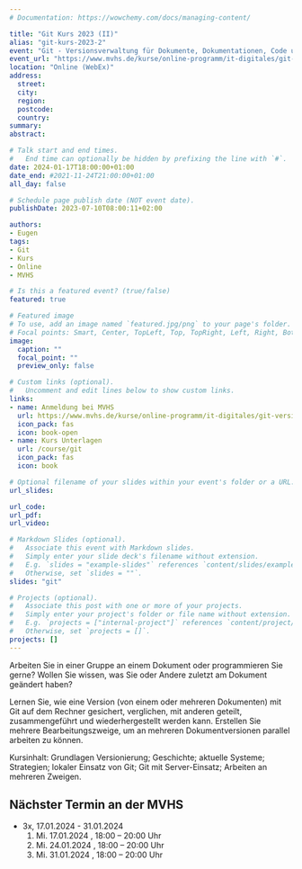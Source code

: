 ```yaml
---
# Documentation: https://wowchemy.com/docs/managing-content/

title: "Git Kurs 2023 (II)"
alias: "git-kurs-2023-2"
event: "Git - Versionsverwaltung für Dokumente, Dokumentationen, Code und mehr"
event_url: "https://www.mvhs.de/kurse/online-programm/it-digitales/git-versionsverwaltung-fuer-dokumente-dokumentationen-code-und-mehr/online-kurs-460-C-R486650"
location: "Online (WebEx)"
address:
  street:
  city:
  region:
  postcode:
  country:
summary:
abstract:

# Talk start and end times.
#   End time can optionally be hidden by prefixing the line with `#`.
date: 2024-01-17T18:00:00+01:00
date_end: #2021-11-24T21:00:00+01:00
all_day: false

# Schedule page publish date (NOT event date).
publishDate: 2023-07-10T08:00:11+02:00

authors:
- Eugen
tags:
- Git
- Kurs
- Online
- MVHS

# Is this a featured event? (true/false)
featured: true

# Featured image
# To use, add an image named `featured.jpg/png` to your page's folder. 
# Focal points: Smart, Center, TopLeft, Top, TopRight, Left, Right, BottomLeft, Bottom, BottomRight.
image:
  caption: ""
  focal_point: ""
  preview_only: false

# Custom links (optional).
#   Uncomment and edit lines below to show custom links.
links:
- name: Anmeldung bei MVHS
  url: https://www.mvhs.de/kurse/online-programm/it-digitales/git-versionsverwaltung-fuer-dokumente-dokumentationen-code-und-mehr/online-kurs-460-C-R486650
  icon_pack: fas
  icon: book-open
- name: Kurs Unterlagen
  url: /course/git
  icon_pack: fas
  icon: book

# Optional filename of your slides within your event's folder or a URL.
url_slides:

url_code:
url_pdf:
url_video:

# Markdown Slides (optional).
#   Associate this event with Markdown slides.
#   Simply enter your slide deck's filename without extension.
#   E.g. `slides = "example-slides"` references `content/slides/example-slides.md`.
#   Otherwise, set `slides = ""`.
slides: "git"

# Projects (optional).
#   Associate this post with one or more of your projects.
#   Simply enter your project's folder or file name without extension.
#   E.g. `projects = ["internal-project"]` references `content/project/deep-learning/index.md`.
#   Otherwise, set `projects = []`.
projects: []
---
```

Arbeiten Sie in einer Gruppe an einem Dokument oder programmieren Sie gerne? Wollen Sie wissen, was Sie oder Andere zuletzt am Dokument geändert haben?

Lernen Sie, wie eine Version (von einem oder mehreren Dokumenten) mit Git auf dem Rechner gesichert, verglichen, mit anderen geteilt, zusammengeführt und wiederhergestellt werden kann. Erstellen Sie mehrere Bearbeitungszweige, um an mehreren Dokumentversionen parallel arbeiten zu können.

Kursinhalt: Grundlagen Versionierung; Geschichte; aktuelle Systeme; Strategien; lokaler Einsatz von Git; Git mit Server-Einsatz; Arbeiten an mehreren Zweigen.

## Nächster Termin an der MVHS

- 3x, 17.01.2024 - 31.01.2024
  1. Mi. 17.01.2024 , 18:00 – 20:00 Uhr
  2. Mi. 24.01.2024 , 18:00 – 20:00 Uhr
  3. Mi. 31.01.2024 , 18:00 – 20:00 Uhr
